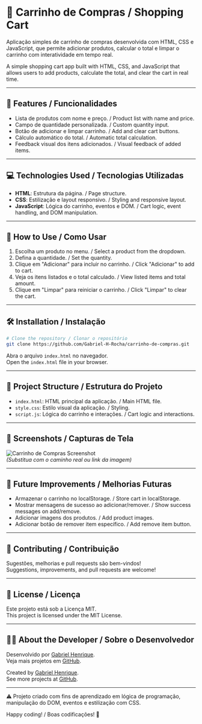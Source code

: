 # 🛒 Carrinho de Compras / Shopping Cart

Aplicação simples de carrinho de compras desenvolvida com HTML, CSS e JavaScript, que permite adicionar produtos, calcular o total e limpar o carrinho com interatividade em tempo real.

A simple shopping cart app built with HTML, CSS, and JavaScript that allows users to add products, calculate the total, and clear the cart in real time.

---

## 🚀 Features / Funcionalidades

- Lista de produtos com nome e preço. / Product list with name and price.  
- Campo de quantidade personalizada. / Custom quantity input.  
- Botão de adicionar e limpar carrinho. / Add and clear cart buttons.  
- Cálculo automático do total. / Automatic total calculation.  
- Feedback visual dos itens adicionados. / Visual feedback of added items.

---

## 💻 Technologies Used / Tecnologias Utilizadas

- **HTML**: Estrutura da página. / Page structure.  
- **CSS**: Estilização e layout responsivo. / Styling and responsive layout.  
- **JavaScript**: Lógica do carrinho, eventos e DOM. / Cart logic, event handling, and DOM manipulation.

---

## 🧭 How to Use / Como Usar

1. Escolha um produto no menu. / Select a product from the dropdown.  
2. Defina a quantidade. / Set the quantity.  
3. Clique em "Adicionar" para incluir no carrinho. / Click "Adicionar" to add to cart.  
4. Veja os itens listados e o total calculado. / View listed items and total amount.  
5. Clique em "Limpar" para reiniciar o carrinho. / Click "Limpar" to clear the cart.

---

## 🛠️ Installation / Instalação

```bash
# Clone the repository / Clonar o repositório
git clone https://github.com/Gabriel-H-Rocha/carrinho-de-compras.git
```

Abra o arquivo `index.html` no navegador.  
Open the `index.html` file in your browser.

---

## 📁 Project Structure / Estrutura do Projeto

- `index.html`: HTML principal da aplicação. / Main HTML file.  
- `style.css`: Estilo visual da aplicação. / Styling.  
- `script.js`: Lógica do carrinho e interações. / Cart logic and interactions.

---

## 📸 Screenshots / Capturas de Tela

![Carrinho de Compras Screenshot](caminho/para/sua/imagem.png)  
*(Substitua com o caminho real ou link da imagem)*

---

## 🔮 Future Improvements / Melhorias Futuras

- Armazenar o carrinho no localStorage. / Store cart in localStorage.  
- Mostrar mensagens de sucesso ao adicionar/remover. / Show success messages on add/remove.  
- Adicionar imagens dos produtos. / Add product images.  
- Adicionar botão de remover item específico. / Add remove item button.

---

## 🤝 Contributing / Contribuição

Sugestões, melhorias e pull requests são bem-vindos!  
Suggestions, improvements, and pull requests are welcome!

---

## 📜 License / Licença

Este projeto está sob a Licença MIT.  
This project is licensed under the MIT License.

---

## 👨‍💻 About the Developer / Sobre o Desenvolvedor

Desenvolvido por [Gabriel Henrique](https://www.linkedin.com/in/gabriel-henrique-a84429250/).  
Veja mais projetos em [GitHub](https://github.com/Gabriel-H-Rocha).

Created by [Gabriel Henrique](https://www.linkedin.com/in/gabriel-henrique-a84429250/).  
See more projects at [GitHub](https://github.com/Gabriel-H-Rocha).

---

⚠️ Projeto criado com fins de aprendizado em lógica de programação, manipulação do DOM, eventos e estilização com CSS.

Happy coding! / Boas codificações! 🚀
